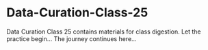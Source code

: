 # Data-Curation-Class-25
Data Curation Class 25 contains materials for class digestion.
Let the practice begin...
The journey continues here...
